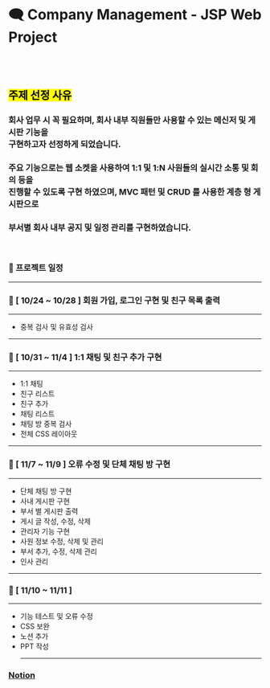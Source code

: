 
# 🗨 Company Management - JSP Web Project

<br><br>
## <mark>주제 선정 사유</mark>

### 회사 업무 시 꼭 필요하며, 회사 내부 직원들만 사용할 수 있는 메신저 및 게시판 기능을<br> 구현하고자 선정하게 되었습니다.<br>
### 주요 기능으로는 웹 소켓을 사용하여 1:1 및 1:N 사원들의 실시간 소통 및 회의 등을<br> 진행할 수 있도록 구현 하였으며, MVC 패턴 및 CRUD 를 사용한 계층 형 게시판으로<br>
### 부서별 회사 내부 공지 및 일정 관리를 구현하였습니다.

<br>

### 📅  프로젝트 일정

---
### 📌 [ 10/24 ~ 10/28 ] 회원 가입, 로그인 구현 및 친구 목록 출력
---
- 중복 검사 및 유효성 검사
---

### 📌 [ 10/31 ~ 11/4 ] 1:1 채팅 및 친구 추가 구현
---
- 1:1 채팅
- 친구 리스트
- 친구 추가
- 채팅 리스트
- 채팅 방 중복 검사
- 전체 CSS 레이아웃
---

### 📌 [ 11/7 ~ 11/9 ] 오류 수정 및 단체 채팅 방 구현
---
- 단체 채팅 방 구현
- 사내 게시판 구현
- 부서 별 게시판 출력
- 게시 글 작성, 수정, 삭제
- 관리자 기능 구현
- 사원 정보 수정, 삭제 및 관리
- 부서 추가, 수정, 삭제 관리
- 인사 관리
---

### 📌  [ 11/10 ~ 11/11 ]
---
- 기능 테스트 및 오류 수정
- CSS 보완
- 노션 추가
- PPT 작성
<br><hr>
### [Notion](https://better-colby-39d.notion.site/Company-Management-JSP-Web-Project-3250a8aba2fb4c4e90083e2da66ac3aa)
